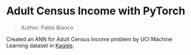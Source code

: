 # Adult Census Income with PyTorch

> Author: Pablo Blanco

Created an ANN for Adult Census Income problem by UCI Machine Learning dataset in [Kaggle](https://www.kaggle.com/datasets/uciml/adult-census-income).


